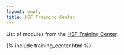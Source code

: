 ```yaml
---
layout: empty
title: HSF Training Center
---
```


<script defer data-domain="hepsoftwarefoundation.org" src="https://views.scientific-python.org/js/script.js"></script>

List of modules from the [HSF Training Center](https://hepsoftwarefoundation.org/training/center).

{% include training_center.html %}

